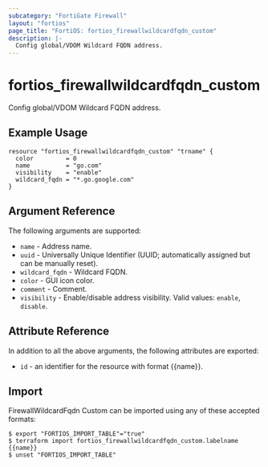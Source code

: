 ```yaml
---
subcategory: "FortiGate Firewall"
layout: "fortios"
page_title: "FortiOS: fortios_firewallwildcardfqdn_custom"
description: |-
  Config global/VDOM Wildcard FQDN address.
---
```


# fortios_firewallwildcardfqdn_custom
Config global/VDOM Wildcard FQDN address.

## Example Usage

```hcl
resource "fortios_firewallwildcardfqdn_custom" "trname" {
  color         = 0
  name          = "go.com"
  visibility    = "enable"
  wildcard_fqdn = "*.go.google.com"
}
```

## Argument Reference

The following arguments are supported:

* `name` - Address name.
* `uuid` - Universally Unique Identifier (UUID; automatically assigned but can be manually reset).
* `wildcard_fqdn` - Wildcard FQDN.
* `color` - GUI icon color.
* `comment` - Comment.
* `visibility` - Enable/disable address visibility. Valid values: `enable`, `disable`.


## Attribute Reference

In addition to all the above arguments, the following attributes are exported:
* `id` - an identifier for the resource with format {{name}}.

## Import

FirewallWildcardFqdn Custom can be imported using any of these accepted formats:
```
$ export "FORTIOS_IMPORT_TABLE"="true"
$ terraform import fortios_firewallwildcardfqdn_custom.labelname {{name}}
$ unset "FORTIOS_IMPORT_TABLE"
```
